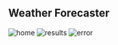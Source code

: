 ## Weather Forecaster

![home](https://github.com/user-attachments/assets/4d91e253-6b73-4048-aa66-f2d7a3eaf995)
![results](https://github.com/user-attachments/assets/75ff4f44-9380-411b-aad6-caea8d2891d5)
![error](https://github.com/user-attachments/assets/c3bb4ec1-dbcb-43c4-a6ef-7a3644446c27)
